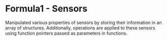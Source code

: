 # Formula1 - Sensors

Manipulated various properties of sensors by storing their information in an array of structures. Additionally, operations are applied to these sensors using function pointers passed as parameters in functions.
